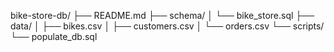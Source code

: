 bike-store-db/
├── README.md
├── schema/
│   └── bike_store.sql
├── data/
│   ├── bikes.csv
│   ├── customers.csv
│   └── orders.csv
└── scripts/
    └── populate_db.sql
